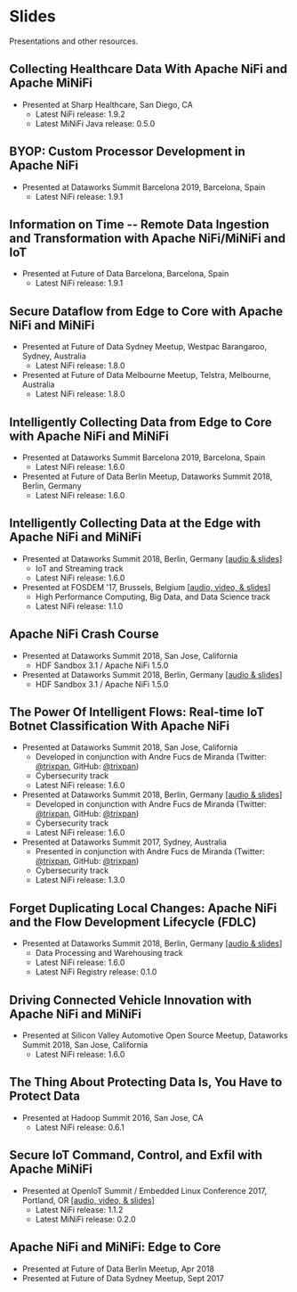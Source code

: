 # Slides
Presentations and other resources. 

## Collecting Healthcare Data With Apache NiFi and Apache MiNiFi
* Presented at Sharp Healthcare, San Diego, CA
    - Latest NiFi release: 1.9.2
    - Latest MiNiFi Java release: 0.5.0

## BYOP: Custom Processor Development in Apache NiFi
* Presented at Dataworks Summit Barcelona 2019, Barcelona, Spain
    - Latest NiFi release: 1.9.1
    
## Information on Time -- Remote Data Ingestion and Transformation with Apache NiFi/MiNiFi and IoT
* Presented at Future of Data Barcelona, Barcelona, Spain
    - Latest NiFi release: 1.9.1
    
## Secure Dataflow from Edge to Core with Apache NiFi and MiNiFi
* Presented at Future of Data Sydney Meetup, Westpac Barangaroo, Sydney, Australia
    - Latest NiFi release: 1.8.0
* Presented at Future of Data Melbourne Meetup, Telstra, Melbourne, Australia
    - Latest NiFi release: 1.8.0

## Intelligently Collecting Data from Edge to Core with Apache NiFi and MiNiFi
* Presented at Dataworks Summit Barcelona 2019, Barcelona, Spain
    - Latest NiFi release: 1.6.0
* Presented at Future of Data Berlin Meetup, Dataworks Summit 2018, Berlin, Germany
    - Latest NiFi release: 1.6.0

## Intelligently Collecting Data at the Edge with Apache NiFi and MiNiFi
* Presented at Dataworks Summit 2018, Berlin, Germany [[audio & slides](https://www.youtube.com/watch?v=4m3Uuz3RpLg)]
    - IoT and Streaming track
    - Latest NiFi release: 1.6.0
* Presented at FOSDEM '17, Brussels, Belgium [[audio, video, & slides](https://www.youtube.com/watch?v=OjhliRwc3ZM)]
    - High Performance Computing, Big Data, and Data Science track
    - Latest NiFi release: 1.1.0
    
## Apache NiFi Crash Course
* Presented at Dataworks Summit 2018, San Jose, California
    - HDF Sandbox 3.1 / Apache NiFi 1.5.0
* Presented at Dataworks Summit 2018, Berlin, Germany [[audio & slides](https://www.youtube.com/watch?v=fblkgr1PJ0o)]
    - HDF Sandbox 3.1 / Apache NiFi 1.5.0

## The Power Of Intelligent Flows: Real-time IoT Botnet Classification With Apache NiFi
* Presented at Dataworks Summit 2018, San Jose, California
    - Developed in conjunction with Andre Fucs de Miranda (Twitter: [@trixpan](https://twitter.com/trixpan), GitHub: [@trixpan](https://github.com/trixpan))
    - Cybersecurity track
    - Latest NiFi release: 1.6.0
* Presented at Dataworks Summit 2018, Berlin, Germany [[audio & slides](https://www.youtube.com/watch?v=zSfWoMpO_4Q)]
    - Developed in conjunction with Andre Fucs de Miranda (Twitter: [@trixpan](https://twitter.com/trixpan), GitHub: [@trixpan](https://github.com/trixpan))
    - Cybersecurity track
    - Latest NiFi release: 1.6.0
* Presented at Dataworks Summit 2017, Sydney, Australia
    - Presented in conjunction with Andre Fucs de Miranda (Twitter: [@trixpan](https://twitter.com/trixpan), GitHub: [@trixpan](https://github.com/trixpan))
    - Cybersecurity track
    - Latest NiFi release: 1.3.0

## Forget Duplicating Local Changes: Apache NiFi and the Flow Development Lifecycle (FDLC)
* Presented at Dataworks Summit 2018, Berlin, Germany [[audio & slides](https://www.youtube.com/watch?v=JOEjU8tYqXs)]
    - Data Processing and Warehousing track
    - Latest NiFi release: 1.6.0
    - Latest NiFi Registry release: 0.1.0

## Driving Connected Vehicle Innovation with Apache NiFi and MiNiFi
* Presented at Silicon Valley Automotive Open Source Meetup, Dataworks Summit 2018, San Jose, California
    - Latest NiFi release: 1.6.0

## The Thing About Protecting Data Is, You Have to Protect Data
* Presented at Hadoop Summit 2016, San Jose, CA
    - Latest NiFi release: 0.6.1
    
## Secure IoT Command, Control, and Exfil with Apache MiNiFi
*  Presented at OpenIoT Summit / Embedded Linux Conference 2017, Portland, OR [[audio, video, & slides](https://www.youtube.com/watch?v=s9eIHD96OhM)]
    -  Latest NiFi release: 1.1.2
    -  Latest MiNiFi release: 0.2.0
    
## Apache NiFi and MiNiFi: Edge to Core
* Presented at Future of Data Berlin Meetup, Apr 2018
* Presented at Future of Data Sydney Meetup, Sept 2017
    
